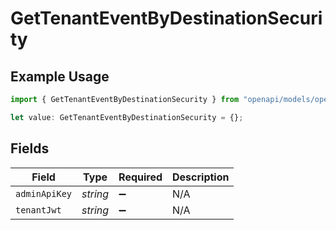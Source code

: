 # GetTenantEventByDestinationSecurity

## Example Usage

```typescript
import { GetTenantEventByDestinationSecurity } from "openapi/models/operations";

let value: GetTenantEventByDestinationSecurity = {};
```

## Fields

| Field              | Type               | Required           | Description        |
| ------------------ | ------------------ | ------------------ | ------------------ |
| `adminApiKey`      | *string*           | :heavy_minus_sign: | N/A                |
| `tenantJwt`        | *string*           | :heavy_minus_sign: | N/A                |